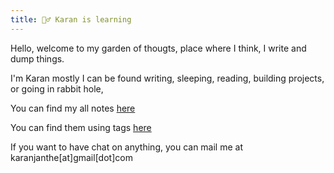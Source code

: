 ```yaml
---
title: 🤹‍♂️ Karan is learning
---
```


Hello, welcome to my garden of thougts, place where I think, I write and dump things.


I'm Karan mostly I can be found writing, sleeping, reading, building projects, or going in rabbit hole,

You can find my all notes [here](/notes)

You can find them using tags [here](/tags)

If you want to have chat on anything, you can mail me at karanjanthe[at]gmail[dot]com